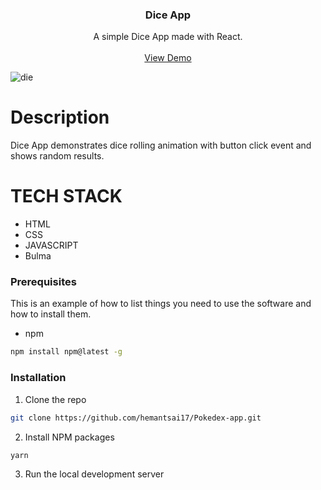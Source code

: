 <h3 align="center">
Dice App 
  </h3>
  
  <p align="center">
  A simple Dice App made with React.
    <br />
    <br />
     <a href="https://pokedex.stevenhansel.com">View Demo</a>
     </p>
</p>
 
 ![die](https://user-images.githubusercontent.com/44155019/142735363-27eb7e33-fec0-4b3e-a550-29beb3a16f80.png)
 
 # Description 
   Dice App demonstrates dice rolling animation with button click event and shows random results.
   
  # TECH STACK 
  * HTML
  * CSS
  * JAVASCRIPT
  * Bulma

### Prerequisites

This is an example of how to list things you need to use the software and how to install them.

- npm

```sh
npm install npm@latest -g
```

### Installation

1. Clone the repo

```sh
git clone https://github.com/hemantsai17/Pokedex-app.git
```

2. Install NPM packages

```sh
yarn
```

3. Run the local development server






